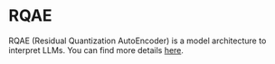 # RQAE

RQAE (Residual Quantization AutoEncoder) is a model architecture to interpret LLMs. You can find more details [here](www.hkamath.me/blog/2024/rqae).